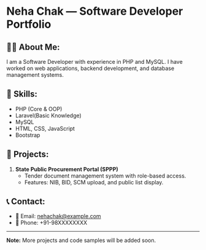 # Neha Chak — Software Developer Portfolio

## 👩‍💻 About Me:
I am a Software Developer with experience in PHP and MySQL. I have worked on web applications, backend development, and database management systems.

## 🔧 Skills:
- PHP (Core & OOP)
- Laravel(Basic Knowledge)
- MySQL
- HTML, CSS, JavaScript
- Bootstrap

## 📂 Projects:
1. **State Public Procurement Portal (SPPP)**
   - Tender document management system with role-based access.
   - Features: NIB, BID, SCM upload, and public list display.

## 📞 Contact:
- 📧 Email: nehachak@example.com
- 📱 Phone: +91-98XXXXXXXX

---

**Note:** More projects and code samples will be added soon.


